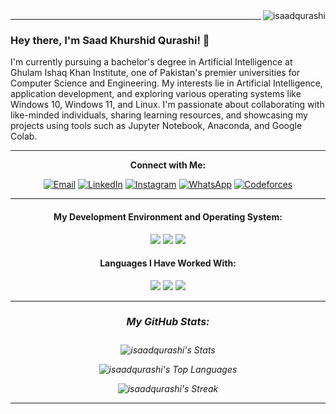 <img align="right" src="https://visitor-badge.laobi.icu/badge?page_id=isaadqurashi/isaadqurashi" alt="isaadqurashi">    

<p align="center">
</p>


<hr>

### Hey there, I'm Saad Khurshid Qurashi! 👋

I'm currently pursuing a bachelor's degree in Artificial Intelligence at Ghulam Ishaq Khan Institute, one of Pakistan's premier universities for Computer Science and Engineering. My interests lie in Artificial Intelligence, application development, and exploring various operating systems like Windows 10, Windows 11, and Linux. I'm passionate about collaborating with like-minded individuals, sharing learning resources, and showcasing my projects using tools such as Jupyter Notebook, Anaconda, and Google Colab.


<div align="center">

<hr>

<strong> Connect with Me: </strong> 

[![Email](https://img.shields.io/badge/Email-%25-%23D14836.svg?logo=gmail&logoColor=white)](mailto:saadkhurshidqureshi@gmail.com)
[![LinkedIn](https://img.shields.io/badge/LinkedIn-%230077B5.svg?logo=linkedin&logoColor=white)](https://www.linkedin.com/in/isaadqurashi) 
[![Instagram](https://img.shields.io/badge/Instagram-%23E4405F.svg?logo=instagram&logoColor=white)](https://instagram.com/isaadqurashi)
[![WhatsApp](https://img.shields.io/badge/WhatsApp-%25-%2300E676.svg?logo=whatsapp&logoColor=white)](https://web.whatsapp.com/send/?phone=%2B923171258892&text&type=phone_number&app_absent=0)
[![Codeforces](https://img.shields.io/badge/Codeforces-%25-%231A1B27.svg?logo=codeforces&logoColor=white)](https://codeforces.com/profile/saadkhurshidqureshi)




<hr>

<h4> <strong>My Development Environment and Operating System:</strong> </h4>
<img src="https://img.shields.io/badge/Visual%20Studio-5C2D91?style=for-the-badge&logo=visual%20studio&logoColor=white" />
<img src="https://img.shields.io/badge/VSCode-0078D4?style=for-the-badge&logo=visual%20studio%20code&logoColor=white" />
<img src="https://img.shields.io/badge/Windows-0078D6?style=for-the-badge&logo=windows&logoColor=white" />


<h4> <strong>Languages I Have Worked With:</strong> </h4>

<em>
<img src="https://img.shields.io/badge/Python-FFD43B?style=for-the-badge&logo=python&logoColor=blue" />
<img src="https://img.shields.io/badge/C-00599C?style=for-the-badge&logo=c&logoColor=white" />
<img src="https://img.shields.io/badge/C%2B%2B-00599C?style=for-the-badge&logo=c%2B%2B&logoColor=white" />


</div>




<div align="center">

<hr>
<h5 style="font-size: 16px;"><strong>My GitHub Stats:</strong></h5>

![isaadqurashi's Stats](https://github-readme-stats.vercel.app/api?username=isaadqurashi&theme=vue-dark&show_icons=true&hide_border=false&count_private=true)

![isaadqurashi's Top Languages](https://github-readme-stats.vercel.app/api/top-langs/?username=isaadqurashi&theme=vue-dark&show_icons=true&hide_border=false&layout=compact)

 ![isaadqurashi's Streak](https://github-readme-streak-stats.herokuapp.com/?user=isaadqurashi&theme=vue-dark&hide_border=false)

<hr>

</div>




